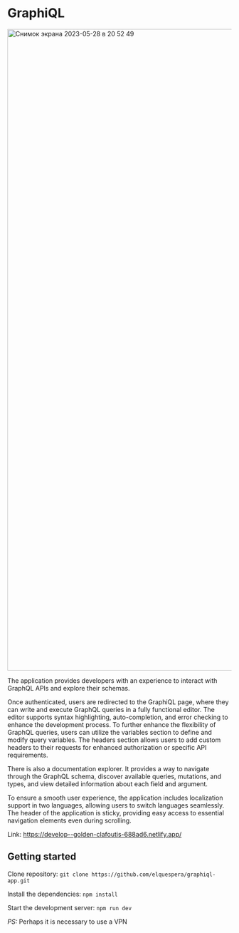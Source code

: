# GraphiQL

<img width="1440" alt="Снимок экрана 2023-05-28 в 20 52 49" src="https://github.com/semoleg1986/graphiql-app/assets/66306538/260f1836-912c-4aaf-9f01-af8a9cace927">
 
The application provides developers with an experience to interact with GraphQL APIs and explore their schemas.

Once authenticated, users are redirected to the GraphiQL page, where they can write and execute GraphQL queries in a fully functional editor. The editor supports syntax highlighting, auto-completion, and error checking to enhance the development process. To further enhance the flexibility of GraphQL queries, users can utilize the variables section to define and modify query variables. The headers section allows users to add custom headers to their requests for enhanced authorization or specific API requirements.

There is also a documentation explorer. It provides a way to navigate through the GraphQL schema, discover available queries, mutations, and types, and view detailed information about each field and argument.

To ensure a smooth user experience, the application includes localization support in two languages, allowing users to switch languages seamlessly. The header of the application is sticky, providing easy access to essential navigation elements even during scrolling.

Link: https://develop--golden-clafoutis-688ad6.netlify.app/

## Getting started

Clone repository:
`git clone https://github.com/elquespera/graphiql-app.git`

Install the dependencies:
`npm install`

Start the development server:
`npm run dev`

*PS:* Perhaps it is necessary to use a VPN


